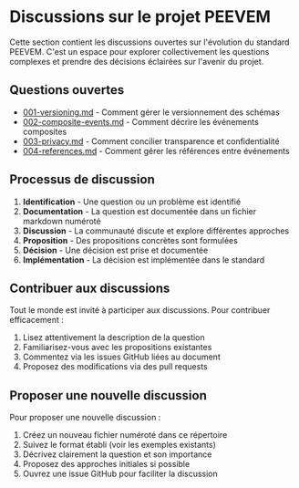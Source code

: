 # Discussions sur le projet PEEVEM

Cette section contient les discussions ouvertes sur l'évolution du standard PEEVEM. C'est un espace pour explorer collectivement les questions complexes et prendre des décisions éclairées sur l'avenir du projet.

## Questions ouvertes

- [001-versioning.md](001-versioning.md) - Comment gérer le versionnement des schémas
- [002-composite-events.md](002-composite-events.md) - Comment décrire les événements composites
- [003-privacy.md](003-privacy.md) - Comment concilier transparence et confidentialité
- [004-references.md](004-references.md) - Comment gérer les références entre événements

## Processus de discussion

1. **Identification** - Une question ou un problème est identifié
2. **Documentation** - La question est documentée dans un fichier markdown numéroté
3. **Discussion** - La communauté discute et explore différentes approches
4. **Proposition** - Des propositions concrètes sont formulées
5. **Décision** - Une décision est prise et documentée
6. **Implémentation** - La décision est implémentée dans le standard

## Contribuer aux discussions

Tout le monde est invité à participer aux discussions. Pour contribuer efficacement :

1. Lisez attentivement la description de la question
2. Familiarisez-vous avec les propositions existantes
3. Commentez via les issues GitHub liées au document
4. Proposez des modifications via des pull requests

## Proposer une nouvelle discussion

Pour proposer une nouvelle discussion :

1. Créez un nouveau fichier numéroté dans ce répertoire
2. Suivez le format établi (voir les exemples existants)
3. Décrivez clairement la question et son importance
4. Proposez des approches initiales si possible
5. Ouvrez une issue GitHub pour faciliter la discussion
